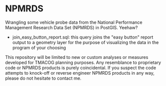 # NPMRDS
Wrangling some vehicle probe data from the National Performance Management Research Data Set (NPMRDS) in PostGIS. Yeehaw?

- join_easy_button_report.sql: this query joins the "easy button" report output to a geometry layer for the purpose of visualizing the data in the program of your choosing

This repository will be limited to new or custom analyses or measures developed for TMACOG planning purposes. Any resemblance to proprietary code or NPMRDS products is purely coincidental. If you suspect the code attempts to knock-off or reverse engineer NPMRDS products in any way, please do not hesitate to contact me.
